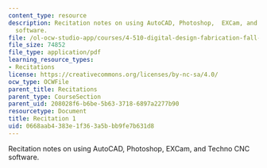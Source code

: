 ```yaml
---
content_type: resource
description: Recitation notes on using AutoCAD, Photoshop,  EXCam, and Techno CNC
  software.
file: /ol-ocw-studio-app/courses/4-510-digital-design-fabrication-fall-2008/0668aab4383e1f363a5bbb9fe7b631d8_rec1.pdf
file_size: 74852
file_type: application/pdf
learning_resource_types:
- Recitations
license: https://creativecommons.org/licenses/by-nc-sa/4.0/
ocw_type: OCWFile
parent_title: Recitations
parent_type: CourseSection
parent_uid: 208028f6-b6be-5b63-3718-6897a2277b90
resourcetype: Document
title: Recitation 1
uid: 0668aab4-383e-1f36-3a5b-bb9fe7b631d8
---
```

Recitation notes on using AutoCAD, Photoshop,  EXCam, and Techno CNC software.